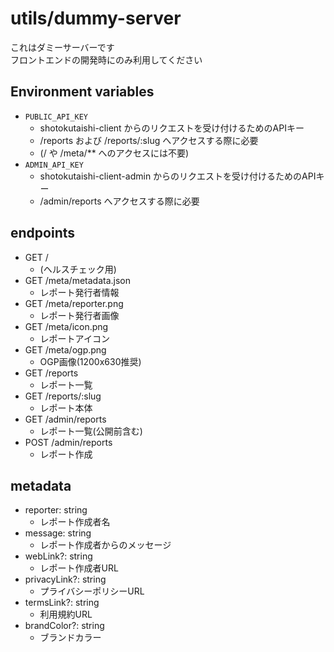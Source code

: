 # utils/dummy-server
これはダミーサーバーです  
フロントエンドの開発時にのみ利用してください

## Environment variables
- `PUBLIC_API_KEY`
  - shotokutaishi-client からのリクエストを受け付けるためのAPIキー
  - /reports および /reports/:slug へアクセスする際に必要
  - (/ や /meta/** へのアクセスには不要)
- `ADMIN_API_KEY`
  - shotokutaishi-client-admin からのリクエストを受け付けるためのAPIキー
  - /admin/reports へアクセスする際に必要

## endpoints
- GET /
  - (ヘルスチェック用)
- GET /meta/metadata.json
  - レポート発行者情報
- GET /meta/reporter.png
  - レポート発行者画像
- GET /meta/icon.png
  - レポートアイコン
- GET /meta/ogp.png
  - OGP画像(1200x630推奨)
- GET /reports
  - レポート一覧
- GET /reports/:slug
  - レポート本体
- GET /admin/reports
  - レポート一覧(公開前含む)
- POST /admin/reports
  - レポート作成

## metadata
- reporter: string
  - レポート作成者名
- message: string
  - レポート作成者からのメッセージ
- webLink?: string
  - レポート作成者URL
- privacyLink?: string
  - プライバシーポリシーURL
- termsLink?: string
  - 利用規約URL
- brandColor?: string
  - ブランドカラー
